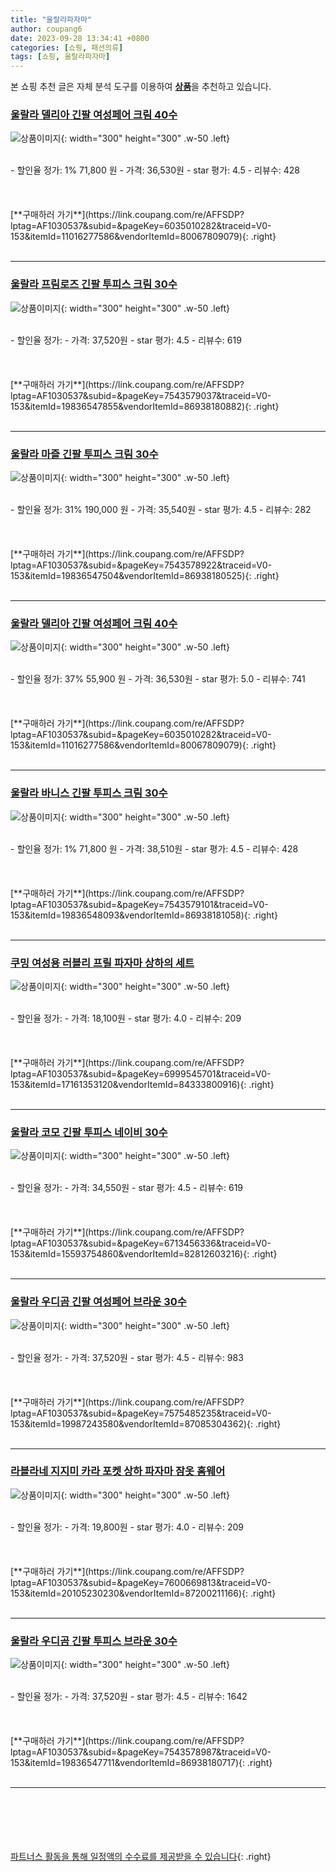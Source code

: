 ```yaml
---
title: "울랄라파자마"
author: coupang6
date: 2023-09-28 13:34:41 +0800
categories: [쇼핑, 패션의류]
tags: [쇼핑, 울랄라파자마]
---
```


본 쇼핑 추천 글은 자체 분석 도구를 이용하여 [**상품**](https://link.coupang.com/a/bao1ui)을 추천하고 있습니다.

### [울랄라 델리아 긴팔 여성페어 크림 40수](https://link.coupang.com/re/AFFSDP?lptag=AF1030537&subid=&pageKey=6035010282&traceid=V0-153&itemId=11016277586&vendorItemId=80067809079)

![상품이미지](https://thumbnail7.coupangcdn.com/thumbnails/remote/230x230ex/image/vendor_inventory/4288/44eb630f9eb36d36808e0bc98f0e620386b8e4246958786c7e104cd24dc4.jpg){: width="300" height="300" .w-50 .left}


<br>
- 할인율 정가: 1%  71,800   원
- 가격: 36,530원
- star 평가: 4.5
- 리뷰수: 428
<br>
<br>
<br>
<br>
[**구매하러 가기**](https://link.coupang.com/re/AFFSDP?lptag=AF1030537&subid=&pageKey=6035010282&traceid=V0-153&itemId=11016277586&vendorItemId=80067809079){: .right}
<br>
<br>

---

### [울랄라 프림로즈 긴팔 투피스 크림 30수](https://link.coupang.com/re/AFFSDP?lptag=AF1030537&subid=&pageKey=7543579037&traceid=V0-153&itemId=19836547855&vendorItemId=86938180882)

![상품이미지](https://thumbnail7.coupangcdn.com/thumbnails/remote/230x230ex/image/vendor_inventory/1c9c/78b3e1d2437e9ac86b818439506636c186053ab6582130c58f5a9dc4f9fc.jpg){: width="300" height="300" .w-50 .left}


<br>
- 할인율 정가: 
- 가격: 37,520원
- star 평가: 4.5
- 리뷰수: 619
<br>
<br>
<br>
<br>
[**구매하러 가기**](https://link.coupang.com/re/AFFSDP?lptag=AF1030537&subid=&pageKey=7543579037&traceid=V0-153&itemId=19836547855&vendorItemId=86938180882){: .right}
<br>
<br>

---

### [울랄라 마즐 긴팔 투피스 크림 30수](https://link.coupang.com/re/AFFSDP?lptag=AF1030537&subid=&pageKey=7543578922&traceid=V0-153&itemId=19836547504&vendorItemId=86938180525)

![상품이미지](https://thumbnail6.coupangcdn.com/thumbnails/remote/230x230ex/image/vendor_inventory/7303/2c307ec9a04c59409c814d6c046793ff294084829969de712ae146dfe544.jpg){: width="300" height="300" .w-50 .left}


<br>
- 할인율 정가: 31%  190,000   원
- 가격: 35,540원
- star 평가: 4.5
- 리뷰수: 282
<br>
<br>
<br>
<br>
[**구매하러 가기**](https://link.coupang.com/re/AFFSDP?lptag=AF1030537&subid=&pageKey=7543578922&traceid=V0-153&itemId=19836547504&vendorItemId=86938180525){: .right}
<br>
<br>

---

### [울랄라 델리아 긴팔 여성페어 크림 40수](https://link.coupang.com/re/AFFSDP?lptag=AF1030537&subid=&pageKey=6035010282&traceid=V0-153&itemId=11016277586&vendorItemId=80067809079)

![상품이미지](https://thumbnail7.coupangcdn.com/thumbnails/remote/230x230ex/image/vendor_inventory/4288/44eb630f9eb36d36808e0bc98f0e620386b8e4246958786c7e104cd24dc4.jpg){: width="300" height="300" .w-50 .left}


<br>
- 할인율 정가: 37%  55,900   원
- 가격: 36,530원
- star 평가: 5.0
- 리뷰수: 741
<br>
<br>
<br>
<br>
[**구매하러 가기**](https://link.coupang.com/re/AFFSDP?lptag=AF1030537&subid=&pageKey=6035010282&traceid=V0-153&itemId=11016277586&vendorItemId=80067809079){: .right}
<br>
<br>

---

### [울랄라 바니스 긴팔 투피스 크림 30수](https://link.coupang.com/re/AFFSDP?lptag=AF1030537&subid=&pageKey=7543579101&traceid=V0-153&itemId=19836548093&vendorItemId=86938181058)

![상품이미지](https://thumbnail9.coupangcdn.com/thumbnails/remote/230x230ex/image/vendor_inventory/8f15/aafaf36b81ff8e84adf1559460458d32cd24ad3bfc23377a06e1c093efe5.jpg){: width="300" height="300" .w-50 .left}


<br>
- 할인율 정가: 1%  71,800   원
- 가격: 38,510원
- star 평가: 4.5
- 리뷰수: 428
<br>
<br>
<br>
<br>
[**구매하러 가기**](https://link.coupang.com/re/AFFSDP?lptag=AF1030537&subid=&pageKey=7543579101&traceid=V0-153&itemId=19836548093&vendorItemId=86938181058){: .right}
<br>
<br>

---

### [쿠밍 여성용 러블리 프릴 파자마 상하의 세트](https://link.coupang.com/re/AFFSDP?lptag=AF1030537&subid=&pageKey=6999545701&traceid=V0-153&itemId=17161353120&vendorItemId=84333800916)

![상품이미지](https://thumbnail8.coupangcdn.com/thumbnails/remote/230x230ex/image/retail/images/3506365394510166-114d3d6b-91cc-46d3-ac79-936ce9efcce1.jpg){: width="300" height="300" .w-50 .left}


<br>
- 할인율 정가: 
- 가격: 18,100원
- star 평가: 4.0
- 리뷰수: 209
<br>
<br>
<br>
<br>
[**구매하러 가기**](https://link.coupang.com/re/AFFSDP?lptag=AF1030537&subid=&pageKey=6999545701&traceid=V0-153&itemId=17161353120&vendorItemId=84333800916){: .right}
<br>
<br>

---

### [울랄라 코모 긴팔 투피스 네이비 30수](https://link.coupang.com/re/AFFSDP?lptag=AF1030537&subid=&pageKey=6713456336&traceid=V0-153&itemId=15593754860&vendorItemId=82812603216)

![상품이미지](https://thumbnail10.coupangcdn.com/thumbnails/remote/230x230ex/image/vendor_inventory/8bef/33dbae52434e30e1c06cb540f05eed62316834f539a2e1cf69e007e08710.jpg){: width="300" height="300" .w-50 .left}


<br>
- 할인율 정가: 
- 가격: 34,550원
- star 평가: 4.5
- 리뷰수: 619
<br>
<br>
<br>
<br>
[**구매하러 가기**](https://link.coupang.com/re/AFFSDP?lptag=AF1030537&subid=&pageKey=6713456336&traceid=V0-153&itemId=15593754860&vendorItemId=82812603216){: .right}
<br>
<br>

---

### [울랄라 우디곰 긴팔 여성페어 브라운 30수](https://link.coupang.com/re/AFFSDP?lptag=AF1030537&subid=&pageKey=7575485235&traceid=V0-153&itemId=19987243580&vendorItemId=87085304362)

![상품이미지](https://thumbnail8.coupangcdn.com/thumbnails/remote/230x230ex/image/vendor_inventory/0684/e6a0b1cfdf5f9b68c0b36ea9ea6b94e79fc355885a306666bab105fc66fe.jpg){: width="300" height="300" .w-50 .left}


<br>
- 할인율 정가: 
- 가격: 37,520원
- star 평가: 4.5
- 리뷰수: 983
<br>
<br>
<br>
<br>
[**구매하러 가기**](https://link.coupang.com/re/AFFSDP?lptag=AF1030537&subid=&pageKey=7575485235&traceid=V0-153&itemId=19987243580&vendorItemId=87085304362){: .right}
<br>
<br>

---

### [라블라네 지지미 카라 포켓 상하 파자마 잠옷 홈웨어](https://link.coupang.com/re/AFFSDP?lptag=AF1030537&subid=&pageKey=7600669813&traceid=V0-153&itemId=20105230230&vendorItemId=87200211166)

![상품이미지](https://thumbnail10.coupangcdn.com/thumbnails/remote/230x230ex/image/vendor_inventory/082c/2bfb86bb4a40ef4e5f4446bb405722ef4983fe1ffb65665f336e32b8b9c0.jpg){: width="300" height="300" .w-50 .left}


<br>
- 할인율 정가: 
- 가격: 19,800원
- star 평가: 4.0
- 리뷰수: 209
<br>
<br>
<br>
<br>
[**구매하러 가기**](https://link.coupang.com/re/AFFSDP?lptag=AF1030537&subid=&pageKey=7600669813&traceid=V0-153&itemId=20105230230&vendorItemId=87200211166){: .right}
<br>
<br>

---

### [울랄라 우디곰 긴팔 투피스 브라운 30수](https://link.coupang.com/re/AFFSDP?lptag=AF1030537&subid=&pageKey=7543578987&traceid=V0-153&itemId=19836547711&vendorItemId=86938180717)

![상품이미지](https://thumbnail6.coupangcdn.com/thumbnails/remote/230x230ex/image/vendor_inventory/c203/51a2543ea8eeb96f0544589f862c5f23388642d80b9b76bdadd4a1f65d33.jpg){: width="300" height="300" .w-50 .left}


<br>
- 할인율 정가: 
- 가격: 37,520원
- star 평가: 4.5
- 리뷰수: 1642
<br>
<br>
<br>
<br>
[**구매하러 가기**](https://link.coupang.com/re/AFFSDP?lptag=AF1030537&subid=&pageKey=7543578987&traceid=V0-153&itemId=19836547711&vendorItemId=86938180717){: .right}
<br>
<br>

---
<br><br><br><br><br> [파트너스 활동을 통해 일정액의 수수료를 제공받을 수 있습니다](https://link.coupang.com/a/bao1ui){: .right}